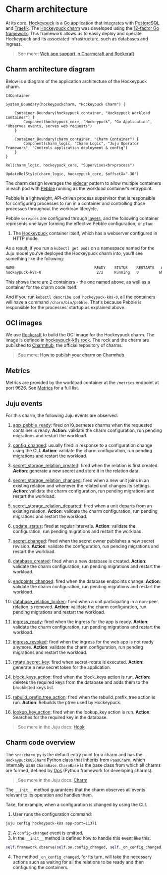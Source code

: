 # Charm architecture

At its core, [Hockeypuck](https://hockeypuck.io/) is a [Go](https://go.dev/) application that integrates with [PostgreSQL](https://www.postgresql.org/) and [Traefik](https://traefik.io/traefik/). The [Hockeypuck charm](https://github.com/canonical/hockeypuck-k8s-operator) was developed using the [12-factor Go framework](https://canonical-charmcraft.readthedocs-hosted.com/en/stable/reference/extensions/go-framework-extension/). This framework allows us to easily deploy and operate Hockeypuck and its associated infrastructure, such as databases and ingress.

> See more: [Web app support in Charmcraft and Rockcraft](https://canonical-12-factor-app-support.readthedocs-hosted.com/en/latest/)

## Charm architecture diagram

Below is a diagram of the application architecture of the Hockeypuck charm.

```mermaid
C4Container

System_Boundary(hockeypuckcharm, "Hockeypuck Charm") {

    Container_Boundary(hockeypuck_container, "Hockeypuck Workload Container") {
        Component(hockeypuck_core, "Hockeypuck", "Go Application", "Observes events, serves web requests")
    }

    Container_Boundary(charm_container, "Charm Container") {
        Component(charm_logic, "Charm Logic", "Juju Operator Framework", "Controls application deployment & config")
    }
}

Rel(charm_logic, hockeypuck_core, "Supervises<br>process")

UpdateRelStyle(charm_logic, hockeypuck_core, $offsetX="-30")

```

The charm design leverages the [sidecar](https://kubernetes.io/blog/2015/06/the-distributed-system-toolkit-patterns/#example-1-sidecar-containers) pattern to allow multiple containers in each pod with [Pebble](https://ops.readthedocs.io/en/latest/reference/pebble.html) running as the workload container’s entrypoint.

Pebble is a lightweight, API-driven process supervisor that is responsible for configuring processes to run in a container and controlling those processes throughout the workload lifecycle.

Pebble `services` are configured through [layers](https://github.com/canonical/pebble#layer-specification), and the following container represents one layer forming the effective Pebble configuration, or `plan`:

1. The [Hockeypuck](https://hockeypuck.io/) container itself, which has a webserver configured in HTTP mode.

As a result, if you run a `kubectl get pods` on a namespace named for the Juju model you've deployed the Hockeypuck charm into, you'll see something like the following:

```bash
NAME                                    READY    STATUS    RESTARTS   AGE
hockeypuck-k8s-0                         2/2     Running   0         6h4m
```

This shows there are 2 containers - the one named above, as well as a container for the charm code itself.

And if you run `kubectl describe pod hockeypuck-k8s-0`, all the containers will have a command ```/charm/bin/pebble```. That's because Pebble is responsible for the processes' startup as explained above. 

## OCI images

We use [Rockcraft](https://canonical-rockcraft.readthedocs-hosted.com/en/latest/) to build the OCI image for the Hockeypuck charm. 
The image is defined in [hockeypuck-k8s rock](https://github.com/canonical/hockeypuck-k8s-operator/blob/main/hockeypuck_rock/rockcraft.yaml).
The rock and the charm are published to [Charmhub](https://charmhub.io/), the official repository of charms.

> See more: [How to publish your charm on Charmhub](https://canonical-charmcraft.readthedocs-hosted.com/en/stable/howto/manage-charms/#publish-a-charm-on-charmhub)

## Metrics

Metrics are provided by the workload container at the `/metrics` endpoint at port 9626. 
See [Metrics](https://charmhub.io/hockeypuck-k8s/docs/reference-metrics) for a full list.
 
## Juju events

For this charm, the following Juju events are observed:

1. [app_pebble_ready](https://documentation.ubuntu.com/juju/3.6/reference/hook/index.html#container-pebble-ready): fired on Kubernetes charms when the requested container is ready. **Action**: validate the charm configuration, run pending migrations and restart the workload.

2. [config_changed](https://documentation.ubuntu.com/juju/latest/reference/hook/index.html#config-changed): usually fired in response to a configuration change using the CLI. **Action**: validate the charm configuration, run pending migrations and restart the workload.

3. [secret_storage_relation_created](https://documentation.ubuntu.com/juju/latest/reference/hook/index.html#endpoint-relation-created): fired when the relation is first created. **Action**: generate a new secret and store it in the relation data.

4. [secret_storage_relation_changed](https://documentation.ubuntu.com/juju/latest/reference/hook/index.html#endpoint-relation-changed): fired when a new unit joins in an existing relation and whenever the related unit changes its settings. **Action**: validate the charm configuration, run pending migrations and restart the workload.

5. [secret_storage_relation_departed](https://documentation.ubuntu.com/juju/latest/reference/hook/index.html#endpoint-relation-departed): fired when a unit departs from an existing relation. **Action**: validate the charm configuration, run pending migrations and restart the workload.

6. [update_status](https://documentation.ubuntu.com/juju/latest/reference/hook/index.html#update-status): fired at regular intervals. **Action**: validate the configuration, run pending migrations and restart the workload.

7. [secret_changed](https://documentation.ubuntu.com/juju/latest/reference/hook/index.html#secret-changed): fired when the secret owner publishes a new secret revision. **Action**: validate the configuration, run pending migrations and restart the workload.

8. [database_created](https://github.com/canonical/data-platform-libs): fired when a new database is created. **Action**: validate the charm configuration, run pending migrations and restart the workload.

9. [endpoints_changed](https://github.com/canonical/data-platform-libs): fired when the database endpoints change. **Action**: validate the charm configuration, run pending migrations and restart the workload.

10. [database_relation_broken](https://github.com/canonical/data-platform-libs): fired when a unit participating in a non-peer relation is removed. **Action**: validate the charm configuration, run pending migrations and restart the workload.

11. [ingress_ready](https://github.com/canonical/traefik-k8s-operator): fired when the ingress for the app is ready. **Action**: validate the charm configuration, run pending migrations and restart the workload.

12. [ingress_revoked](https://github.com/canonical/traefik-k8s-operator): fired when the ingress for the web app is not ready anymore. **Action**: validate the charm configuration, run pending migrations and restart the workload.

13. [rotate_secret_key](https://documentation.ubuntu.com/juju/latest/user/reference/action/): fired when secret-rotate is executed.  **Action**: generate a new secret token for the application.

14. [block_keys_action](https://documentation.ubuntu.com/juju/latest/reference/action/): fired when the block_keys action is run. **Action**: deletes the required keys from the database and adds them to the blocklisted keys list.

15. [rebuild_prefix_tree_action](https://documentation.ubuntu.com/juju/latest/reference/action/): fired when the rebuild_prefix_tree action is run. **Action**: Rebuilds the ptree used by Hockeypuck.

16. [lookup_key_action](https://documentation.ubuntu.com/juju/latest/reference/action/): fired when the lookup_key action is run. **Action**: Searches for the required key in the database.


> See more in the Juju docs: [Hook](https://documentation.ubuntu.com/juju/latest/reference/hook/)

## Charm code overview

The `src/charm.py` is the default entry point for a charm and has the `HockeypuckK8SCharm` Python class that inherits from `PaasCharm`, which internally uses `CharmBase`. `CharmBase` is the base class from which all charms are formed, defined by [Ops](https://ops.readthedocs.io/en/latest/) (Python framework for developing charms).

> See more in the Juju docs: [Charm](https://documentation.ubuntu.com/juju/latest/reference/charm/)

The `__init__` method guarantees that the charm observes all events relevant to its operation and handles them.

Take, for example, when a configuration is changed by using the CLI.

1. User runs the configuration command:
```bash
juju config hockeypuck-k8s app-port=11371
```
2. A `config-changed` event is emitted.
3. In the `__init__` method is defined how to handle this event like this:
```python
self.framework.observe(self.on.config_changed, self._on_config_changed)
```
4. The method `_on_config_changed`, for its turn, will take the necessary actions such as waiting for all the relations to be ready and then configuring the containers.
